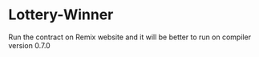 # Lottery-Winner

Run the contract on Remix website and it will be better to run on compiler version 0.7.0

